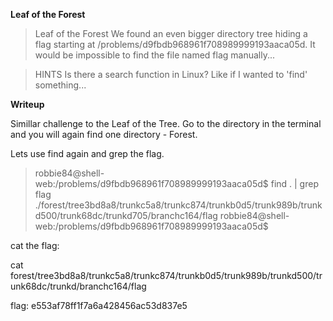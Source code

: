 **Leaf of the Forest**

> Leaf of the Forest
> We found an even bigger directory tree hiding a flag starting at /problems/d9fbdb968961f708989999193aaca05d. 
> It would be impossible to find the file named flag manually...


> HINTS
> Is there a search function in Linux? Like if I wanted to 'find' something...

**Writeup**

Simillar challenge to the Leaf of the Tree. Go to the directory in the terminal and you will again find one directory - Forest.

Lets use find again and grep the flag.

> robbie84@shell-web:/problems/d9fbdb968961f708989999193aaca05d$ find . | grep flag     
> ./forest/tree3bd8a8/trunkc5a8/trunkc874/trunkb0d5/trunk989b/trunkd500/trunk68dc/trunkd705/branchc164/flag
> robbie84@shell-web:/problems/d9fbdb968961f708989999193aaca05d$  

cat the flag:

cat forest/tree3bd8a8/trunkc5a8/trunkc874/trunkb0d5/trunk989b/trunkd500/trunk68dc/trunkd/branchc164/flag

flag: e553af78ff1f7a6a428456ac53d837e5


